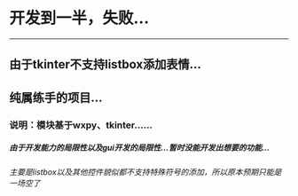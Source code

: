 # 开发到一半，失败...
*******************
## 由于tkinter不支持listbox添加表情...
## 纯属练手的项目...
### 说明：模块基于wxpy、tkinter......
##### 由于开发能力的局限性以及gui开发的局限性...暂时没能开发出想要的功能...
###### 主要是listbox以及其他控件貌似都不支持特殊符号的添加，所以原本预期只能是一场空了
